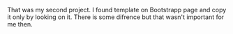 That was my second project. I found template on Bootstrapp page and copy it only by looking on it. There is some difrence but that wasn't important for me then.
